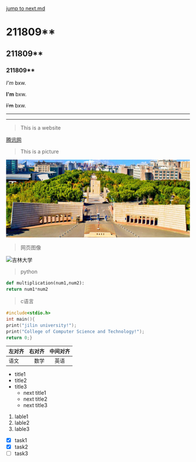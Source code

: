 [jump to next.md](https://github.com/baixiwen131/demo/blob/main/next.md)
# 211809**
## 211809**
### 211809**

*I'm* bxw.

**I'm** bxw.

~~I'm~~ bxw.

---
---

>This is a website

[腾讯网](http://www.qq.com)
 
>This is a picture

![吉林大学](https://github.com/baixiwen131/demo/blob/main/%E5%90%89%E6%9E%97%E5%A4%A7%E5%AD%A6.jpg)

>网页图像
>
![吉林大学](https://img0.baidu.com/it/u=2537756377,417038864&fm=26&fmt=auto&gp=0.jpg)

>python
```python
def multiplication(num1,num2):
return num1*num2
```

>c语言
```c
#include<stdio.h>
int main(){
print("jilin university!");
print("College of Computer Science and Technology!");
return 0;}

```
| 左对齐 | 右对齐 | 中间对齐 |
| :-----| ----: | :----: |
| 语文 | 数学 | 英语 |

* title1
* title2
* title3 
  * next title1
  * next title2
  * next title3
 
1. lable1
2. lable2
3. lable3  

* [x] task1
* [x] task2
* [ ] task3
